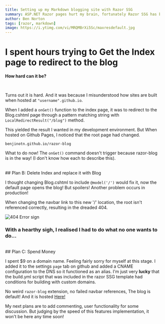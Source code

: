 ```yaml
---
title: Setting up my Markdown blogging site with Razor SSG 
summary: ASP.NET Razor pages hurt my brain, fortunately Razor SSG has been the perfect platform for me to learn the basics.
author: Ben Norton
tags: [razor, markdown]
image: https://i.ytimg.com/vi/MRQMBrXi5Sc/maxresdefault.jpg
---
```


# I spent hours trying to Get the Index page to redirect to the blog

__How hard can it be?__

<br>

Turns out it is hard. And it was because I misunderstood  how sites are built when hosted at `"username".github.io`.

When I added a `onGet()` function to the index page, it was to redirect to the Blog.cshtml page through a pattern matching string with `LocalRedirectResult("/blog")` method.

This yielded the result I wanted in my development environment. But When hosted on Github Pages, I noticed that the root page had changed.

`benjinotn.github.io/razor-blog`

What to do now! The `onGet()` command doesn't trigger because razor-blog is in the way! (I don't know how each to describe this).

<br>
## Plan B: Delete Index and replace it with Blog

I thought changing Blog.cshtml to include `@model('/')` would fix it, now the default page opens the blog! But spoilers! Another problem occurs in production!

When changing the navbar link to this new '/' location, the root isn't referenced correctly, resulting in the dreaded 404. 

![404 Error sign](https://studio.uxpincdn.com/studio/wp-content/uploads/2023/03/404-page-best-practice.png.webp)

### With a hearthy sigh, I realised I had to do what no one wants to do...
<br>
## Plan C: Spend Money

I spent $9 on a domain name. Feeling fairly sorry for myself at this stage. I added it to the settings `page` tab on github and added a CNAME configuration to the DNS so it functioned as an alias. I'm just very __lucky__ that the build.yml script that was included in the razor SSG template had conditions for building with custom domains.

No weird `razor-blog` extension, no failed navbar references, The blog is default! And it is hosted [Here!](/posts/)

My next plans are to add commenting, user functionality for some discussion. But judging by the speed of this features implementation, it won't be here any time soon!
